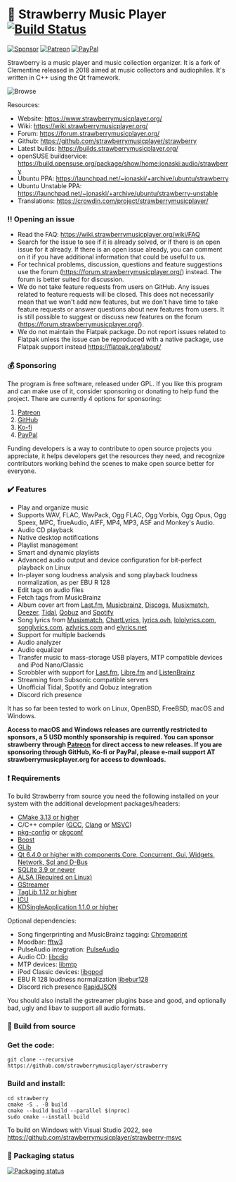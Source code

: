 :strawberry: Strawberry Music Player [![Build Status](https://github.com/strawberrymusicplayer/strawberry/workflows/Build/badge.svg)](https://github.com/strawberrymusicplayer/strawberry/actions)
=======================
[![Sponsor](https://img.shields.io/badge/-Sponsor-green?logo=github)](https://github.com/sponsors/jonaski)
[![Patreon](https://img.shields.io/badge/patreon-donate-green.svg)](https://patreon.com/jonaskvinge)
[![PayPal](https://img.shields.io/badge/Donate-PayPal-green.svg)](https://paypal.me/jonaskvinge)

Strawberry is a music player and music collection organizer. It is a fork of Clementine released in 2018 aimed at music collectors and audiophiles. It's written in C++ using the Qt framework.

![Browse](https://raw.githubusercontent.com/strawberrymusicplayer/strawberry/master/data/screenshot/screenshot.png)

Resources:

  * Website: https://www.strawberrymusicplayer.org/
  * Wiki: https://wiki.strawberrymusicplayer.org/
  * Forum: https://forum.strawberrymusicplayer.org/
  * Github: https://github.com/strawberrymusicplayer/strawberry
  * Latest builds: https://builds.strawberrymusicplayer.org/
  * openSUSE buildservice: https://build.opensuse.org/package/show/home:jonaski:audio/strawberry
  * Ubuntu PPA: https://launchpad.net/~jonaski/+archive/ubuntu/strawberry
  * Ubuntu Unstable PPA: https://launchpad.net/~jonaski/+archive/ubuntu/strawberry-unstable
  * Translations: https://crowdin.com/project/strawberrymusicplayer/

### :bangbang: Opening an issue

* Read the FAQ: https://wiki.strawberrymusicplayer.org/wiki/FAQ
* Search for the issue to see if it is already solved, or if there is an open issue for it already. If there is an open issue already, you can comment on it if you have additional information that could be useful to us.
* For technical problems, discussion, questions and feature suggestions use the forum (https://forum.strawberrymusicplayer.org/) instead. The forum is better suited for discussion.
* We do not take feature requests from users on GitHub. Any issues related to feature requests will be closed. This does not necessarily mean that we won't add new features, but we don't have time to take feature requests or answer questions about new features from users. It is still possible to suggest or discuss new features on the forum (https://forum.strawberrymusicplayer.org/).
* We do not maintain the Flatpak package. Do not report issues related to Flatpak unless the issue can be reproduced with a native package, use Flatpak support instead https://flatpak.org/about/

### :moneybag: Sponsoring

The program is free software, released under GPL. If you like this program and can make use of it, consider sponsoring or donating to help fund the project.
There are currently 4 options for sponsoring:

1. [Patreon](https://www.patreon.com/jonaskvinge)
2. [GitHub](https://github.com/sponsors/jonaski)
3. [Ko-fi](https://ko-fi.com/jonaskvinge)
4. [PayPal](https://paypal.me/jonaskvinge)

Funding developers is a way to contribute to open source projects you appreciate, it helps developers get the resources they need, and recognize contributors working behind the scenes to make open source better for everyone.

### :heavy_check_mark: Features

  * Play and organize music
  * Supports WAV, FLAC, WavPack, Ogg FLAC, Ogg Vorbis, Ogg Opus, Ogg Speex, MPC, TrueAudio, AIFF, MP4, MP3, ASF and Monkey's Audio.
  * Audio CD playback
  * Native desktop notifications
  * Playlist management
  * Smart and dynamic playlists
  * Advanced audio output and device configuration for bit-perfect playback on Linux
  * In-player song loudness analysis and song playback loudness normalization, as per EBU R 128
  * Edit tags on audio files
  * Fetch tags from MusicBrainz
  * Album cover art from [Last.fm](https://www.last.fm/), [Musicbrainz](https://musicbrainz.org/), [Discogs](https://www.discogs.com/), [Musixmatch](https://www.musixmatch.com/), [Deezer](https://www.deezer.com/), [Tidal](https://www.tidal.com/), [Qobuz](https://www.qobuz.com/) and [Spotify](https://www.spotify.com/)
  * Song lyrics from [Musixmatch](https://www.musixmatch.com/), [ChartLyrics](http://www.chartlyrics.com/), [lyrics.ovh](https://lyrics.ovh/), [lololyrics.com](https://www.lololyrics.com/), [songlyrics.com](https://www.songlyrics.com/), [azlyrics.com](https://www.azlyrics.com/) and [elyrics.net](https://www.elyrics.net/)
  * Support for multiple backends
  * Audio analyzer
  * Audio equalizer
  * Transfer music to mass-storage USB players, MTP compatible devices and iPod Nano/Classic
  * Scrobbler with support for [Last.fm](https://www.last.fm/), [Libre.fm](https://libre.fm/) and [ListenBrainz](https://listenbrainz.org/)
  * Streaming from Subsonic compatible servers
  * Unofficial Tidal, Spotify and Qobuz integration
  * Discord rich presence


It has so far been tested to work on Linux, OpenBSD, FreeBSD, macOS and Windows.

**Access to macOS and Windows releases are currently restricted to sponsors, a 5 USD monthly sponsorship is required. You can sponsor strawberry through <a href="https://www.patreon.com/jonaskvinge">Patreon</a> for direct access to new releases. If you are sponsoring through GitHub, Ko-fi or PayPal, please e-mail support AT strawberrymusicplayer.org for access to downloads.**

### :heavy_exclamation_mark: Requirements

To build Strawberry from source you need the following installed on your system with the additional development packages/headers:

* [CMake 3.13 or higher](https://cmake.org/)
* C/C++ compiler ([GCC](https://gcc.gnu.org/), [Clang](https://clang.llvm.org/) or [MSVC](https://visualstudio.microsoft.com/vs/features/cplusplus/))
* [pkg-config](https://www.freedesktop.org/wiki/Software/pkg-config/) or [pkgconf](https://github.com/pkgconf/pkgconf)
* [Boost](https://www.boost.org/)
* [GLib](https://developer.gnome.org/glib/)
* [Qt 6.4.0 or higher with components Core, Concurrent, Gui, Widgets, Network, Sql and D-Bus](https://www.qt.io/)
* [SQLite 3.9 or newer](https://www.sqlite.org)
* [ALSA (Required on Linux)](https://www.alsa-project.org/)
* [GStreamer](https://gstreamer.freedesktop.org/)
* [TagLib 1.12 or higher](https://www.taglib.org/)
* [ICU](https://unicode-org.github.io/icu/)
* [KDSingleApplication 1.1.0 or higher](https://github.com/KDAB/KDSingleApplication)

Optional dependencies:

* Song fingerprinting and MusicBrainz tagging: [Chromaprint](https://acoustid.org/chromaprint)
* Moodbar: [fftw3](http://www.fftw.org/)
* PulseAudio integration: [PulseAudio](https://www.freedesktop.org/wiki/Software/PulseAudio/?)
* Audio CD: [libcdio](https://www.gnu.org/software/libcdio/)
* MTP devices: [libmtp](http://libmtp.sourceforge.net/)
* iPod Classic devices: [libgpod](http://www.gtkpod.org/libgpod/)
* EBU R 128 loudness normalization [libebur128](https://github.com/jiixyj/libebur128)
* Discord rich presence [RapidJSON](https://rapidjson.org/)

You should also install the gstreamer plugins base and good, and optionally bad, ugly and libav to support all audio formats.

### :wrench: Build from source

### Get the code:

    git clone --recursive https://github.com/strawberrymusicplayer/strawberry

### Build and install:

    cd strawberry
    cmake -S . -B build
    cmake --build build --parallel $(nproc)
    sudo cmake --install build

To build on Windows with Visual Studio 2022, see https://github.com/strawberrymusicplayer/strawberry-msvc

### :penguin: Packaging status

[![Packaging status](https://repology.org/badge/vertical-allrepos/strawberry.svg?columns=3&header=Strawberry&exclude_unsupported=1)](https://repology.org/metapackage/strawberry/versions)
